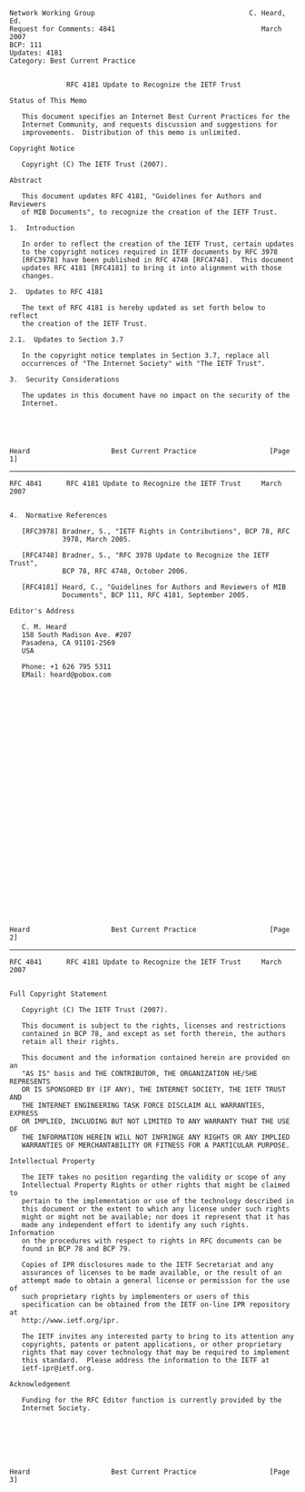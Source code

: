     Network Working Group                                      C. Heard, Ed.
    Request for Comments: 4841                                    March 2007
    BCP: 111
    Updates: 4181
    Category: Best Current Practice


                  RFC 4181 Update to Recognize the IETF Trust

    Status of This Memo

       This document specifies an Internet Best Current Practices for the
       Internet Community, and requests discussion and suggestions for
       improvements.  Distribution of this memo is unlimited.

    Copyright Notice

       Copyright (C) The IETF Trust (2007).

    Abstract

       This document updates RFC 4181, "Guidelines for Authors and Reviewers
       of MIB Documents", to recognize the creation of the IETF Trust.

    1.  Introduction

       In order to reflect the creation of the IETF Trust, certain updates
       to the copyright notices required in IETF documents by RFC 3978
       [RFC3978] have been published in RFC 4748 [RFC4748].  This document
       updates RFC 4181 [RFC4181] to bring it into alignment with those
       changes.

    2.  Updates to RFC 4181

       The text of RFC 4181 is hereby updated as set forth below to reflect
       the creation of the IETF Trust.

    2.1.  Updates to Section 3.7

       In the copyright notice templates in Section 3.7, replace all
       occurrences of "The Internet Society" with "The IETF Trust".

    3.  Security Considerations

       The updates in this document have no impact on the security of the
       Internet.





    Heard                    Best Current Practice                  [Page 1]

------------------------------------------------------------------------

``` newpage
RFC 4841      RFC 4181 Update to Recognize the IETF Trust     March 2007


4.  Normative References

   [RFC3978] Bradner, S., "IETF Rights in Contributions", BCP 78, RFC
             3978, March 2005.

   [RFC4748] Bradner, S., "RFC 3978 Update to Recognize the IETF Trust",
             BCP 78, RFC 4748, October 2006.

   [RFC4181] Heard, C., "Guidelines for Authors and Reviewers of MIB
             Documents", BCP 111, RFC 4181, September 2005.

Editor's Address

   C. M. Heard
   158 South Madison Ave. #207
   Pasadena, CA 91101-2569
   USA

   Phone: +1 626 795 5311
   EMail: heard@pobox.com































Heard                    Best Current Practice                  [Page 2]
```

------------------------------------------------------------------------

``` newpage
RFC 4841      RFC 4181 Update to Recognize the IETF Trust     March 2007


Full Copyright Statement

   Copyright (C) The IETF Trust (2007).

   This document is subject to the rights, licenses and restrictions
   contained in BCP 78, and except as set forth therein, the authors
   retain all their rights.

   This document and the information contained herein are provided on an
   "AS IS" basis and THE CONTRIBUTOR, THE ORGANIZATION HE/SHE REPRESENTS
   OR IS SPONSORED BY (IF ANY), THE INTERNET SOCIETY, THE IETF TRUST AND
   THE INTERNET ENGINEERING TASK FORCE DISCLAIM ALL WARRANTIES, EXPRESS
   OR IMPLIED, INCLUDING BUT NOT LIMITED TO ANY WARRANTY THAT THE USE OF
   THE INFORMATION HEREIN WILL NOT INFRINGE ANY RIGHTS OR ANY IMPLIED
   WARRANTIES OF MERCHANTABILITY OR FITNESS FOR A PARTICULAR PURPOSE.

Intellectual Property

   The IETF takes no position regarding the validity or scope of any
   Intellectual Property Rights or other rights that might be claimed to
   pertain to the implementation or use of the technology described in
   this document or the extent to which any license under such rights
   might or might not be available; nor does it represent that it has
   made any independent effort to identify any such rights.  Information
   on the procedures with respect to rights in RFC documents can be
   found in BCP 78 and BCP 79.

   Copies of IPR disclosures made to the IETF Secretariat and any
   assurances of licenses to be made available, or the result of an
   attempt made to obtain a general license or permission for the use of
   such proprietary rights by implementers or users of this
   specification can be obtained from the IETF on-line IPR repository at
   http://www.ietf.org/ipr.

   The IETF invites any interested party to bring to its attention any
   copyrights, patents or patent applications, or other proprietary
   rights that may cover technology that may be required to implement
   this standard.  Please address the information to the IETF at
   ietf-ipr@ietf.org.

Acknowledgement

   Funding for the RFC Editor function is currently provided by the
   Internet Society.







Heard                    Best Current Practice                  [Page 3]
```
